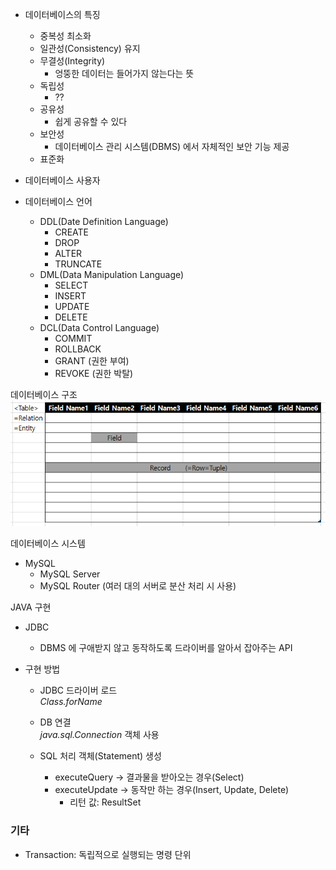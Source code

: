 - 데이터베이스의 특징
  - 중복성 최소화
  - 일관성(Consistency) 유지
  - 무결성(Integrity)
    - 엉뚱한 데이터는 들어가지 않는다는 뜻
  - 독립성
    - ??
  - 공유성
    - 쉽게 공유할 수 있다
  - 보안성
    - 데이터베이스 관리 시스템(DBMS) 에서 자체적인 보안 기능 제공
  - 표준화

- 데이터베이스 사용자
- 데이터베이스 언어
  - DDL(Date Definition Language)
    - CREATE
    - DROP
    - ALTER
    - TRUNCATE
  - DML(Data Manipulation Language)
    - SELECT
    - INSERT
    - UPDATE
    - DELETE
  - DCL(Data Control Language)
    - COMMIT
    - ROLLBACK
    - GRANT (권한 부여)
    - REVOKE (권한 박탈)

데이터베이스 구조
![img.png](img.png)

데이터베이스 시스템
- MySQL
  - MySQL Server
  - MySQL Router (여러 대의 서버로 분산 처리 시 사용)

JAVA 구현
- JDBC
  - DBMS 에 구애받지 않고 동작하도록 드라이버를 알아서 잡아주는 API

- 구현 방법
  - JDBC 드라이버 로드  
    _Class.forName_
  - DB 연결  
    _java.sql.Connection_ 객체 사용
  
  - SQL 처리 객체(Statement) 생성
    - executeQuery → 결과물을 받아오는 경우(Select)
    - executeUpdate → 동작만 하는 경우(Insert, Update, Delete)
      - 리턴 값: ResultSet


### 기타
- Transaction: 독립적으로 실행되는 명령 단위




